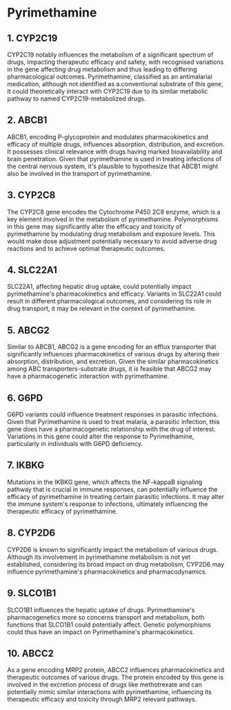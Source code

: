 # Pyrimethamine

## 1. CYP2C19
CYP2C19 notably influences the metabolism of a significant spectrum of drugs, impacting therapeutic efficacy and safety, with recognised variations in the gene affecting drug metabolism and thus leading to differing pharmacological outcomes. Pyrimethamine, classified as an antimalarial medication, although not identified as a conventional substrate of this gene, it could theoretically interact with CYP2C19 due to its similar metabolic pathway to named CYP2C19-metabolized drugs.

## 2. ABCB1
ABCB1, encoding P-glycoprotein and modulates pharmacokinetics and efficacy of multiple drugs, influences absorption, distribution, and excretion. It possesses clinical relevance with drugs having marked bioavailability and brain penetration. Given that pyrimethamine is used in treating infections of the central nervous system, it's plausible to hypothesize that ABCB1 might also be involved in the transport of pyrimethamine.

## 3. CYP2C8
The CYP2C8 gene encodes the Cytochrome P450 2C8 enzyme, which is a key element involved in the metabolism of pyrimethamine. Polymorphisms in this gene may significantly alter the efficacy and toxicity of pyrimethamine by modulating drug metabolism and exposure levels. This would make dose adjustment potentially necessary to avoid adverse drug reactions and to achieve optimal therapeutic outcomes.

## 4. SLC22A1
SLC22A1, affecting hepatic drug uptake, could potentially impact pyrimethamine's pharmacokinetics and efficacy. Variants in SLC22A1 could result in different pharmacological outcomes, and considering its role in drug transport, it may be relevant in the context of pyrimethamine.

## 5. ABCG2
Similar to ABCB1, ABCG2 is a gene encoding for an efflux transporter that significantly influences pharmacokinetics of various drugs by altering their absorption, distribution, and excretion. Given the similar pharmacokinetics among ABC transporters-substrate drugs, it is feasible that ABCG2 may have a pharmacogenetic interaction with pyrimethamine.

## 6. G6PD
G6PD variants could influence treatment responses in parasitic infections. Given that Pyrimethamine is used to treat malaria, a parasitic infection, this gene does have a pharmacogenetic relationship with the drug of interest. Variations in this gene could alter the response to Pyrimethamine, particularly in individuals with G6PD deficiency.

## 7. IKBKG
Mutations in the IKBKG gene, which affects the NF-kappaB signaling pathway that is crucial in immune responses, can potentially influence the efficacy of pyrimethamine in treating certain parasitic infections. It may alter the immune system's response to infections, ultimately influencing the therapeutic efficacy of pyrimethamine.

## 8. CYP2D6
CYP2D6 is known to significantly impact the metabolism of various drugs. Although its involvement in pyrimethamine metabolism is not yet established, considering its broad impact on drug metabolism, CYP2D6 may influence pyrimethamine's pharmacokinetics and pharmacodynamics.

## 9. SLCO1B1
SLCO1B1 influences the hepatic uptake of drugs. Pyrimethamine's pharmacogenetics more so concerns transport and metabolism, both functions that SLCO1B1 could potentially affect. Genetic polymorphisms could thus have an impact on Pyrimethamine's pharmacokinetics.

## 10. ABCC2
As a gene encoding MRP2 protein, ABCC2 influences pharmacokinetics and therapeutic outcomes of various drugs. The protein encoded by this gene is involved in the excretion process of drugs like methotrexate and can potentially mimic similar interactions with pyrimethamine, influencing its therapeutic efficacy and toxicity through MRP2 relevant pathways.


